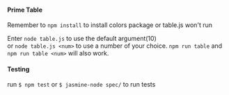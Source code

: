 #### Prime Table 
Remember to `npm install` to install colors package or table.js won't run 

Enter `node table.js` to use the default argument(10)    
or `node table.js <num>` to use a number of your choice.
`npm run table` and `npm run table <num>` will also work. 

#### Testing
run `$ npm test` or `$ jasmine-node spec/` to run tests


